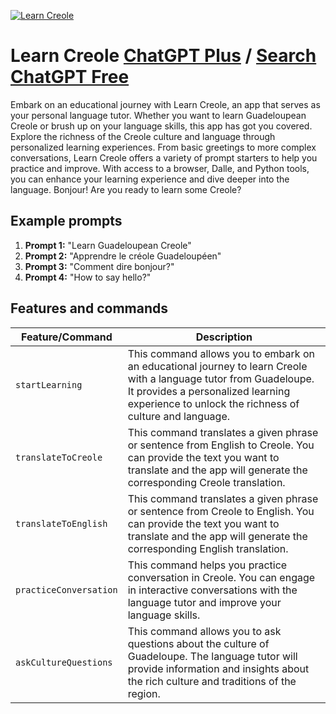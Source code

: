 
[![Learn Creole](https://files.oaiusercontent.com/file-X5hOuGCFdyntmJY5HlgDSnqc?se=2123-10-14T05%3A43%3A55Z&sp=r&sv=2021-08-06&sr=b&rscc=max-age%3D31536000%2C%20immutable&rscd=attachment%3B%20filename%3D5d1d8ad8-6404-4ec6-b5b5-d5dbfca5ebc9.png&sig=MKrhmzUkkAXHgrzc8FiZdICYf9joXIGs/LUF8ewyxcc%3D)](https://chat.openai.com/g/g-U3ZybqREH-learn-creole)

# Learn Creole [ChatGPT Plus](https://chat.openai.com/g/g-U3ZybqREH-learn-creole) / [Search ChatGPT Free](https://gptcall.net/index.html#/?search=Learn%20Creole)

Embark on an educational journey with Learn Creole, an app that serves as your personal language tutor. Whether you want to learn Guadeloupean Creole or brush up on your language skills, this app has got you covered. Explore the richness of the Creole culture and language through personalized learning experiences. From basic greetings to more complex conversations, Learn Creole offers a variety of prompt starters to help you practice and improve. With access to a browser, Dalle, and Python tools, you can enhance your learning experience and dive deeper into the language. Bonjour! Are you ready to learn some Creole?

## Example prompts

1. **Prompt 1:** "Learn Guadeloupean Creole"
2. **Prompt 2:** "Apprendre le créole Guadeloupéen"
3. **Prompt 3:** "Comment dire bonjour?"
4. **Prompt 4:** "How to say hello?"

## Features and commands

| Feature/Command | Description |
| --- | --- |
| `startLearning` | This command allows you to embark on an educational journey to learn Creole with a language tutor from Guadeloupe. It provides a personalized learning experience to unlock the richness of culture and language. |
| `translateToCreole` | This command translates a given phrase or sentence from English to Creole. You can provide the text you want to translate and the app will generate the corresponding Creole translation. |
| `translateToEnglish` | This command translates a given phrase or sentence from Creole to English. You can provide the text you want to translate and the app will generate the corresponding English translation. |
| `practiceConversation` | This command helps you practice conversation in Creole. You can engage in interactive conversations with the language tutor and improve your language skills. |
| `askCultureQuestions` | This command allows you to ask questions about the culture of Guadeloupe. The language tutor will provide information and insights about the rich culture and traditions of the region. |


